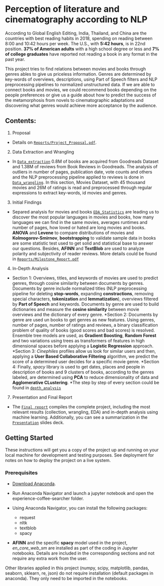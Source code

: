 # Perception of literature and cinematography according to NLP

According to Global English Editing, India, Thailand, and China are the countries with best reading habits in 2018, spending on reading between 8:00 and 10:42 hours per week. The U.S., with **5:42 hours**, is in 22nd position. **37% of American adults** with a high school degree or less and **7% of college graduates** have reported not reading a book in any format in the past year. 

This project tries to find relations between movies and books through genres ables to give us priceless information. Genres are determined by key-words of overviews, descriptions, using Part of Speech filters and NLP preprocessing pipelines to normalized unstructured data. If we are able to connect books and movies, we could recommend books depending on the people preferences or give us a guide about how to predict the success of the metamorphosis from novels to cinematographic adaptations and discovering what genres would achieve more acceptance by the audience. 

## Contents:
1. Proposal 
- Details on [`Reports/Project_Proposal.pdf`](./Reports/Project_Proposal.pdf).

2. Data Extraction and Wrangling
- In [`Data_extraction`](./Data_extraction) 0.8M of books are acquired from Goodreads Dataset and 1.38M of reviews from Book Reviews in Goodreads. The analysis of outliers in number of pages, publication date, vote counts and others and the NLP preprocessing pipeline applied to reviews is done in [`Data_wrangling`](./Data_wrangling). In this section, Movies Dataset, with 45 thousand movies and 26M of ratings is read and preprocessed through regular expressions to extract key-words, id movies and genres.

3. Initial Findings
- Separed analysis for movies and books [`EDA_Statistics`](./EDA_Statistics) are leading us to discover the most popular languages in movies and books, how many languages we can find in the same movies, averages runtimes and number of pages, how loved or hated are long movies and books. **ANOVA** and **Levene** to compare distributions of movies and **Kolmogorov-Smirnov**, **bootstrapping** to validate sample data in books are some statistic test used to get solid and statistical base to answer our questions. Besides, **AFINN** and **TextBlob** are used to analyze polarity and subjectivity of reader reviews. More details could be found in [`Reports/Milestone_Report.pdf`](./Reports/Milestone_Report.pdf) 

4. In-Depth Analysis
* Section 1: Overviews, titles, and keywords of movies are used to predict genres, through cosine similarity between documents by genres. Documents by genre include normalized titles (NLP preprocessing pipeline for deleting **stop-words**, expanding **constractions**, removing special characters, **tokenization** and **lemmatization**), overviews filtered by **Part of Speech** and keywords. Documents by genre are used to build dictionaries and measure the **cosine similarity** between movie overviews and the dictionary of every genre. 
*Section 2: Documents by genre are used un books to get genres as new features. Using genres, number of pages, number of ratings and reviews, a binary classification problem of quality of books (good scores and bad scores) is resolved. Ensemble tree models are used, as **Gradient Boosting**, **Random Forest** and two variations using trees as transformers of features in high dimensional spaces before applying a **Logistic Regression** approach.
*Section 3: *Cinephiles* profiles allow us look for similar users and then, applying a **User Based Collaborative Filtering** algorithm, we predict the score of a determined user decides for a specific movie genre.
*Section 4: Finally, *spacy* library is used to get dates, places and people in description of books and 9 clusters of books, according to the genres labeled, are determined using **PCA** to reduce dimensionality of data and **Agglomerative CLustering**. 
*The step by step of every section could be found in [`depth_analysis`](./depth_analysis)
7. Presentation and Final Report
- The [`Final report`](./Reports/Capstone2_Final_Report.pdf) compiles the complete project, including the most relevant results (collection, wrangling, EDA) and in-depth analysis using machine learning. Additionally, you can see a summarization in the [`Presentation`](./Reports/Presentation.pdf) slides deck.


## Getting Started
These instructions will get you a copy of the project up and running on your local machine for development and testing purposes. See deployment for notes on how to deploy the project on a live system.

### Prerequisites
- [Download Anaconda](https://www.anaconda.com/distribution/).
- Run Anaconda Navigator and launch a jupyter notebook and open the experience-coffee-searcher folder. 
- Using Anaconda Navigator, you can install the following packages:
  - request
  - nltk
  - textblob
  - spacy
 
 - **AFINN** and the specific **spacy** model used in the project, *en_core_web_sm* are installed as part of the coding in Jupyter notebooks. Details are included in the corresponding sections and not require any extra work from the user.

Other libraries applied in this project (numpy, scipy, matplotlib, pandas, seaborn, sklearn, re, json) do not require installation (default packages in anaconda). They only need to be imported in the notebooks.